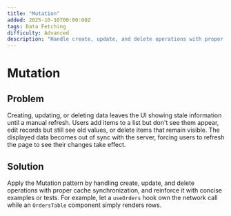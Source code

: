 ```yaml
---
title: "Mutation"
added: 2025-10-10T00:00:00Z
tags: Data Fetching
difficulty: Advanced
description: "Handle create, update, and delete operations with proper cache synchronization."
---
```

# Mutation

## Problem

Creating, updating, or deleting data leaves the UI showing stale information until a manual refresh. Users add items to a list but don't see them appear, edit records but still see old values, or delete items that remain visible. The displayed data becomes out of sync with the server, forcing users to refresh the page to see their changes take effect.

## Solution

Apply the Mutation pattern by handling create, update, and delete operations with proper cache synchronization, and reinforce it with concise examples or tests. For example, let a `useOrders` hook own the network call while an `OrdersTable` component simply renders rows.
